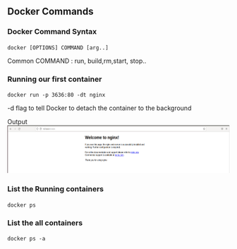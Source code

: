 ## Docker Commands

### Docker Command Syntax
`docker [OPTIONS] COMMAND [arg..]`

Common COMMAND : run, build,rm,start, stop..

### Running our first container

`docker run -p 3636:80 -dt nginx`


-d flag to tell Docker to detach the container to the background

Output
![Docker Run Command](/images/runOutput.PNG "Docker Run Command")


### List the Running containers
`docker ps`

### List the all containers 
`docker ps -a`

